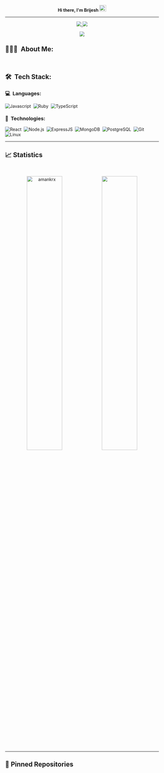 <div align="center">
<b> Hi there, I'm Brijesh <img src="https://github.com/darshanr27/darshanr27/blob/master/Assets/Hi.gif" width="22px"></b>
</div>

---

<p align="center">
	<a href="https://www.linkedin.com/in/brijesh-pujara-9885166a/">
		<img src="https://img.shields.io/badge/LinkedIn-0077B5?style=for-the-badge&logo=linkedin&logoColor=white" />
	</a>
	<a href="mailto:pujara.brijesh1@gmail.com">
		<img src="https://img.shields.io/badge/Gmail-D14836?style=for-the-badge&logo=gmail&logoColor=white" />
	</a>
</p>

<p align="center">
	<img src="https://komarev.com/ghpvc/?username=brijeshpujara&color=blueviolet&style=flat-square&label=Profile+Views" />
</p>

## 👨🏻‍💻 &nbsp;About Me:

<!-- <p>🎓 &nbsp;I'm currently a final year undergraduate studying Computer Science Engineering at <a href = "https://iiitn.ac.in/">IIIT Nagpur</a>.</p>
<p>🔭 &nbsp;I’m currently working as a Google Summer of Code Intern at <a href="https://www.gnome.org/">GNOME Organization</a>.</p>
<p>💡 &nbsp;I like to solve algorithmic problems or work on my side project during my free time.</p>
<p>🌱 &nbsp;I'm on track for learning more about Systems Design, Rust, and get into Open Source.</p>
<p>💬 &nbsp;Feel free to reach out to me for work opportunities or working alogside a project.</p>
<p>🧩 &nbsp;Please have a look at my <a href="https://drive.google.com/file/d/1kf_H6cOm7AcuRvEcbExztr9ie5qTGeiL/view?usp=sharing">Résumé</a> for more details about me.</p> -->

<br />

## 🛠 &nbsp;Tech Stack:

### 💻 &nbsp;Languages:

![Javascript](https://img.shields.io/badge/-Javascript-05122A?style=flat&logo=javascript)&nbsp;
![Ruby](https://img.shields.io/badge/-Ruby-05122A?style=flat&logo=ruby)&nbsp;
![TypeScript](https://img.shields.io/badge/-TypeScript-05122A?style=flat&logo=typescript)&nbsp;

### 🚀 &nbsp;Technologies:

![React](https://img.shields.io/badge/-React-05122A?style=flat&logo=react)&nbsp;
![Node.js](https://img.shields.io/badge/-Node.js-05122A?style=flat&logo=node.js)&nbsp;
![ExpressJS](https://img.shields.io/badge/-ExpressJS-05122A?style=flat&logo=express)&nbsp;
![MongoDB](https://img.shields.io/badge/-MongoDB-05122A?style=flat&logo=mongodb)&nbsp;
![PostgreSQL](https://img.shields.io/badge/-PostgreSQL-05122A?style=flat&logo=postgresql)&nbsp;
![Git](https://img.shields.io/badge/-Git-05122A?style=flat&logo=git)&nbsp;
![Linux](https://img.shields.io/badge/-Linux-05122A?style=flat&logo=linux)&nbsp;

<hr />

## 📈 Statistics

<br/>
<p align="center">
  <img width="48%" src="https://github-readme-stats.vercel.app/api?username=brijeshpujara&count_private=true&theme=dark&show_icons=true" alt="amankrx" />
  <img width="48%" src="https://github-readme-streak-stats.herokuapp.com/?user=brijeshpujara&hide_border=true&theme=dark&show_icons=true" />
</p>



<hr />

## 📕 Pinned Repositories

<!-- <p align="center">
	<a href="https://github.com/amankrx/portfolio">
		<img align="center" src="https://github-readme-stats.vercel.app/api/pin/?username=brijeshpujara&repo=portfolio&hide_border=true&theme=dark&show_icons=true" />
	</a>
	<a href="https://github.com/amankrx/amankrx">
		<img align="center" src="https://github-readme-stats.vercel.app/api/pin/?username=brijeshpujara&repo=amankrx&hide_border=true&theme=dark&show_icons=true" />
	</a>
	<a href="https://github.com/amankrx/Healthsy">
		<img align="center" src="https://github-readme-stats.vercel.app/api/pin/?username=brijeshpujara&repo=Healthsy&hide_border=true&theme=dark&show_icons=true" />
	</a>
	<a href="https://github.com/amankrx/Health">
		<img align="center" src="https://github-readme-stats.vercel.app/api/pin/?username=amankrx&repo=Health&hide_border=true&theme=dark&show_icons=true" />
	</a>
</p> -->
